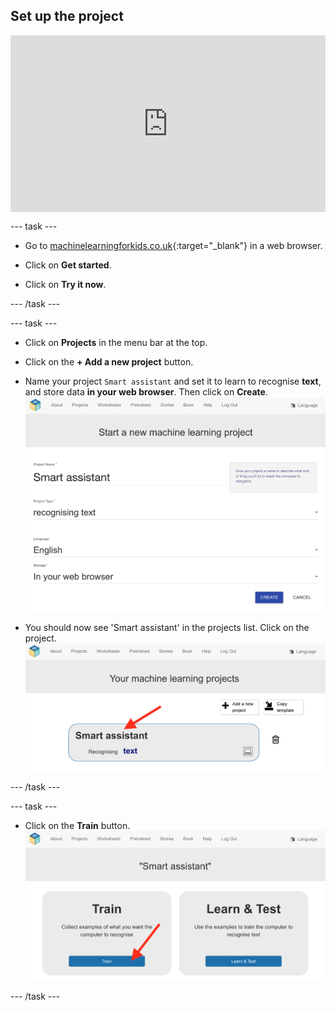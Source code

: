 ## Set up the project

<html>
  <div style="position: relative; overflow: hidden; padding-top: 56.25%;">
    <iframe style="position: absolute; top: 0; left: 0; right: 0; width: 100%; height: 100%; border: none;" src="https://www.youtube.com/embed/-y9N-VXW4iE?rel=0&cc_load_policy=1" allowfullscreen allow="accelerometer; autoplay; clipboard-write; encrypted-media; gyroscope; picture-in-picture; web-share"></iframe>
  </div>
</html>

\--- task ---

- Go to [machinelearningforkids.co.uk](https://machinelearningforkids.co.uk/){:target="_blank"} in a web browser.

- Click on **Get started**.

- Click on **Try it now**.

\--- /task ---

\--- task ---

- Click on **Projects** in the menu bar at the top.

- Click on the **+ Add a new project** button.

- Name your project `Smart assistant` and set it to learn to recognise **text**, and store data **in your web browser**. Then click on **Create**.
  ![Creating a project](images/create-project.png)

- You should now see 'Smart assistant' in the projects list. Click on the project.
  ![Project list with smart assistant listed](images/projects-list.png)

\--- /task ---

\--- task ---

- Click on the **Train** button.
  ![Project main menu with arrow pointing to Train button](images/project-train.png)

\--- /task ---
